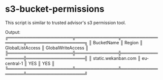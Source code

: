 # s3-bucket-permissions
This script is similar to trusted advisor's s3 permission tool.

Output:
╔═════════════════════╦══════════════╦══════════════════╦═══════════════════╗
║ BucketName          ║ Region       ║ GlobalListAccess ║ GlobalWriteAccess ║
╠═════════════════════╬══════════════╬══════════════════╬═══════════════════╣
║ static.wekanban.com ║ eu-central-1 ║ YES              ║ YES               ║
╚═════════════════════╩══════════════╩══════════════════╩═══════════════════╝
